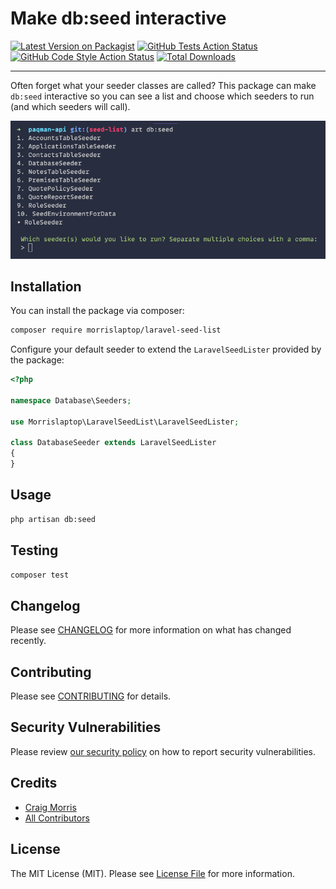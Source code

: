 # Make db:seed interactive

[![Latest Version on Packagist](https://img.shields.io/packagist/v/morrislaptop/laravel-seed-list.svg?style=flat-square)](https://packagist.org/packages/morrislaptop/laravel-seed-list)
[![GitHub Tests Action Status](https://img.shields.io/github/workflow/status/morrislaptop/laravel-seed-list/run-tests?label=tests)](https://github.com/morrislaptop/laravel-seed-list/actions?query=workflow%3Arun-tests+branch%3Amain)
[![GitHub Code Style Action Status](https://img.shields.io/github/workflow/status/morrislaptop/laravel-seed-list/Check%20&%20fix%20styling?label=code%20style)](https://github.com/morrislaptop/laravel-seed-list/actions?query=workflow%3A"Check+%26+fix+styling"+branch%3Amain)
[![Total Downloads](https://img.shields.io/packagist/dt/morrislaptop/laravel-seed-list.svg?style=flat-square)](https://packagist.org/packages/morrislaptop/laravel-seed-list)

---
Often forget what your seeder classes are called? This package can make `db:seed` interactive so you can see a list and choose which seeders to run (and which seeders will call). 

![screenshot](screenshot.png)

## Installation

You can install the package via composer:

```bash
composer require morrislaptop/laravel-seed-list
```

Configure your default seeder to extend the `LaravelSeedLister` provided by the package:

```php
<?php

namespace Database\Seeders;

use Morrislaptop\LaravelSeedList\LaravelSeedLister;

class DatabaseSeeder extends LaravelSeedLister
{
}
```

## Usage

```bash
php artisan db:seed
```

## Testing

```bash
composer test
```

## Changelog

Please see [CHANGELOG](CHANGELOG.md) for more information on what has changed recently.

## Contributing

Please see [CONTRIBUTING](.github/CONTRIBUTING.md) for details.

## Security Vulnerabilities

Please review [our security policy](../../security/policy) on how to report security vulnerabilities.

## Credits

- [Craig Morris](https://github.com/morrislaptop)
- [All Contributors](../../contributors)

## License

The MIT License (MIT). Please see [License File](LICENSE.md) for more information.
